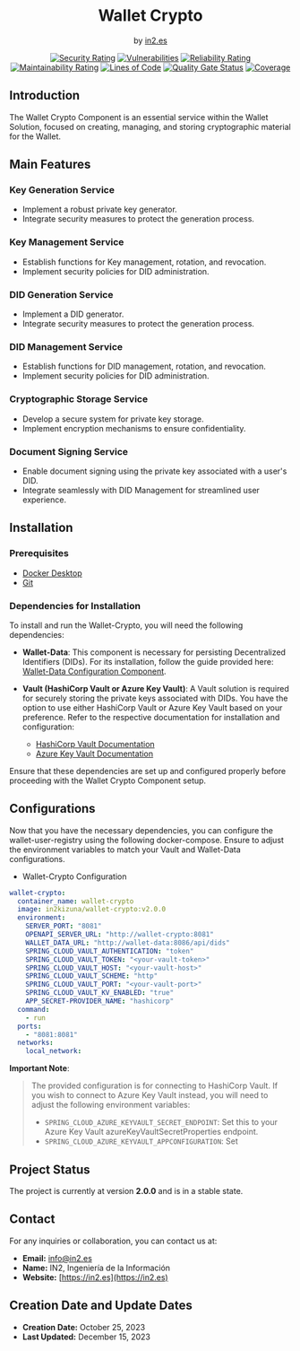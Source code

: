 <div style="text-align: center;">

<h1>Wallet Crypto</h1>
<span>by </span><a href="https://in2.es">in2.es</a>
<p><p>

[![Security Rating](https://sonarcloud.io/api/project_badges/measure?project=in2workspace_wallet-crypto&metric=security_rating)](https://sonarcloud.io/dashboard?id=in2workspace_wallet-crypto)
[![Vulnerabilities](https://sonarcloud.io/api/project_badges/measure?project=in2workspace_wallet-crypto&metric=vulnerabilities)](https://sonarcloud.io/dashboard?id=in2workspace_wallet-crypto)
[![Reliability Rating](https://sonarcloud.io/api/project_badges/measure?project=in2workspace_wallet-crypto&metric=reliability_rating)](https://sonarcloud.io/dashboard?id=in2workspace_wallet-crypto)
[![Maintainability Rating](https://sonarcloud.io/api/project_badges/measure?project=in2workspace_wallet-crypto&metric=sqale_rating)](https://sonarcloud.io/dashboard?id=in2workspace_wallet-crypto)
[![Lines of Code](https://sonarcloud.io/api/project_badges/measure?project=in2workspace_wallet-crypto&metric=ncloc)](https://sonarcloud.io/dashboard?id=in2workspace_wallet-crypto)
[![Quality Gate Status](https://sonarcloud.io/api/project_badges/measure?project=in2workspace_wallet-crypto&metric=alert_status)](https://sonarcloud.io/dashboard?id=in2workspace_wallet-crypto)
[![Coverage](https://sonarcloud.io/api/project_badges/measure?project=in2workspace_wallet-crypto&metric=coverage)](https://sonarcloud.io/summary/new_code?id=in2workspace_wallet-crypto)

</div>

## Introduction

The Wallet Crypto Component is an essential service within the Wallet Solution, focused on creating, managing, and storing cryptographic material for the Wallet.

## Main Features

### Key Generation Service
- Implement a robust private key generator.
- Integrate security measures to protect the generation process.

### Key Management Service
- Establish functions for Key management, rotation, and revocation.
- Implement security policies for DID administration.

### DID Generation Service
- Implement a DID generator.
- Integrate security measures to protect the generation process.

### DID Management Service
- Establish functions for DID management, rotation, and revocation.
- Implement security policies for DID administration.

### Cryptographic Storage Service
- Develop a secure system for private key storage.
- Implement encryption mechanisms to ensure confidentiality.

### Document Signing Service
- Enable document signing using the private key associated with a user's DID.
- Integrate seamlessly with DID Management for streamlined user experience.

## Installation
### Prerequisites
- [Docker Desktop](https://www.docker.com/)
- [Git](https://git-scm.com/)

### Dependencies for Installation
To install and run the Wallet-Crypto, you will need the following dependencies:

- **Wallet-Data**: This component is necessary for persisting Decentralized Identifiers (DIDs). For its installation, follow the guide provided here: [Wallet-Data Configuration Component](https://github.com/in2workspace/wallet-data.git).

- **Vault (HashiCorp Vault or Azure Key Vault)**: A Vault solution is required for securely storing the private keys associated with DIDs. You have the option to use either HashiCorp Vault or Azure Key Vault based on your preference. Refer to the respective documentation for installation and configuration:
  - [HashiCorp Vault Documentation](https://www.vaultproject.io/docs)
  - [Azure Key Vault Documentation](https://docs.microsoft.com/en-us/azure/key-vault/)

Ensure that these dependencies are set up and configured properly before proceeding with the Wallet Crypto Component setup.

## Configurations
Now that you have the necessary dependencies, you can configure the wallet-user-registry using the following docker-compose. Ensure to adjust the environment variables to match your Vault and Wallet-Data configurations.
* Wallet-Crypto Configuration
```yaml
wallet-crypto:
  container_name: wallet-crypto
  image: in2kizuna/wallet-crypto:v2.0.0
  environment:
    SERVER_PORT: "8081"
    OPENAPI_SERVER_URL: "http://wallet-crypto:8081"
    WALLET_DATA_URL: "http://wallet-data:8086/api/dids"
    SPRING_CLOUD_VAULT_AUTHENTICATION: "token"
    SPRING_CLOUD_VAULT_TOKEN: "<your-vault-token>"
    SPRING_CLOUD_VAULT_HOST: "<your-vault-host>"
    SPRING_CLOUD_VAULT_SCHEME: "http"
    SPRING_CLOUD_VAULT_PORT: "<your-vault-port>"
    SPRING_CLOUD_VAULT_KV_ENABLED: "true"
    APP_SECRET-PROVIDER_NAME: "hashicorp"
  command:
    - run
  ports:
    - "8081:8081"
  networks:
    local_network:
```
**Important Note**:
> The provided configuration is for connecting to HashiCorp Vault. If you wish to connect to Azure Key Vault instead, you will need to adjust the following environment variables:
> - `SPRING_CLOUD_AZURE_KEYVAULT_SECRET_ENDPOINT`: Set this to your Azure Key Vault azureKeyVaultSecretProperties endpoint.
> - `SPRING_CLOUD_AZURE_KEYVAULT_APPCONFIGURATION`: Set

## Project Status
The project is currently at version **2.0.0** and is in a stable state.

## Contact
For any inquiries or collaboration, you can contact us at:
* **Email:** [info@in2.es](mailto:info@in2.es)
* **Name:** IN2, Ingeniería de la Información
* **Website:** [https://in2.es](https://in2.es)

## Creation Date and Update Dates
* **Creation Date:** October 25, 2023
* **Last Updated:** December 15, 2023